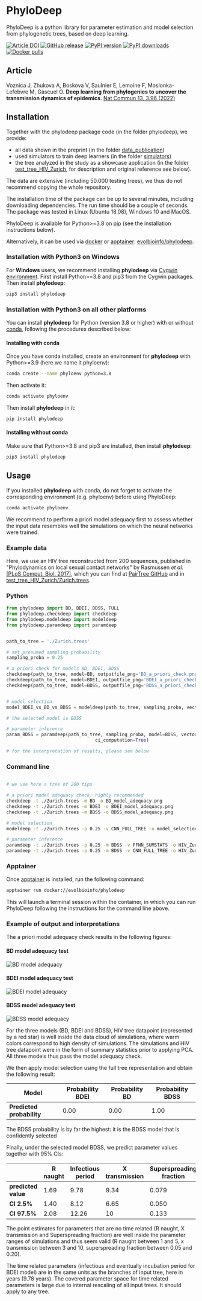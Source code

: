 # PhyloDeep

PhyloDeep is a python library for parameter estimation and model selection from phylogenetic trees, based on deep learning.


[//]: # ([![DOI:10.1101/2021.03.11.435006]&#40;https://zenodo.org/badge/DOI/10.1101/2021.03.11.435006&#41;]&#40;https://doi.org/10.1101/2021.03.11.435006&#41;)
[![Article DOI](https://zenodo.org/badge/DOI/10.1038/s41467-022-31511-0.svg)](https://doi.org/10.1038/s41467-022-31511-0)
[![GitHub release](https://img.shields.io/github/v/release/evolbioinfo/phylodeep.svg)](https://github.com/evolbioinfo/phylodeep/releases)
[![PyPI version](https://badge.fury.io/py/phylodeep.svg)](https://pypi.org/project/phylodeep/)
[![PyPI downloads](https://shields.io/pypi/dm/phylodeep)](https://pypi.org/project/phylodeep/)
[![Docker pulls](https://img.shields.io/docker/pulls/evolbioinfo/phylodeep)](https://hub.docker.com/r/evolbioinfo/phylodeep/tags)

[//]: # ([![Data DOI]&#40;https://zenodo.org/badge/DOI/10.5281/zenodo.6646668.svg&#41;]&#40;https://doi.org/10.5281/zenodo.6646668&#41;)

## Article

Voznica J, Zhukova A, Boskova V, Saulnier E, Lemoine F, Moslonka-Lefebvre M, Gascuel O.
__Deep learning from phylogenies to uncover the transmission dynamics of epidemics__. [Nat Commun 13, 3.96 (2022)](https://www.nature.com/articles/s41467-022-31511-0)


## Installation

Together with the phylodeep package code (in the folder phylodeep), we provide:
- all data shown in the preprint (in the folder [data_publication](data_publication))
- used simulators to train deep learners (in the folder [simulators](simulators))
- the tree analyzed in the study as a showcase application (in the folder [test_tree_HIV_Zurich](test_tree_HIV_Zurich), 
for description and original reference see below).

The data are extensive (including 50.000 testing trees), we thus do not recommend copying the whole repository.

The installation time of the package can be up to several minutes, including downloading dependencies. The run time 
should be a couple of seconds. The package was tested in Linux (Ubuntu 18.08), Windows 10 and MacOS.


PhyloDeep is available for Python>=3.8 on [pip](https://pypi.org/project/phylodeep) (see the installation instructions below).

Alternatively, it can be used via [docker](https://www.docker.com/community-edition) or [apptainer](https://apptainer.org/): 
[evolbioinfo/phylodeep](https://hub.docker.com/r/evolbioinfo/phylodeep/tags). 


### Installation with Python3 on Windows
For **Windows** users, we recommend installing __phylodeep__ via [Cygwin environment](https://www.cygwin.com/).
First install Python>=3.8 and pip3 from the Cygwin packages. Then install __phylodeep__:
```bash
pip3 install phylodeep
```

### Installation with Python3 on all other platforms

You can install __phylodeep__ for Python (version 3.8 or higher) with or without [conda](https://conda.io/docs/), following the procedures described below:

#### Installing with conda

Once you have conda installed, create an environment for __phylodeep__ with Python>=3.9 (here we name it phyloenv):

```bash
conda create --name phyloenv python=3.8
```

Then activate it:
```bash
conda activate phyloenv
```

Then install __phylodeep__ in it:

```bash
pip install phylodeep
```

#### Installing without conda

Make sure that Python>=3.8 and pip3 are installed, then install __phylodeep__:

```bash
pip3 install phylodeep
```

## Usage 

If you installed __phylodeep__ with conda, do not forget to activate the corresponding environment (e.g. phyloenv) before using PhyloDeep:
```bash
conda activate phyloenv
```

We recommend to perform a priori model adequacy first to assess whether the input data resembles well the 
simulations on which the neural networks were trained.

### Example data
Here, we use an HIV tree reconstructed from 200 sequences, published in "Phylodynamics on local sexual contact networks" 
by Rasmussen _et al._ [[PLoS Comput. Biol. 2017]](https://journals.plos.org/ploscompbiol/article?id=10.1371/journal.pcbi.1005448), 
which you can find at [PairTree GitHub](https://github.com/davidrasm/PairTree) 
and in [test_tree_HIV_Zurich/Zurich.trees](test_tree_HIV_Zurich/Zurich.trees). 

### Python

```python
from phylodeep import BD, BDEI, BDSS, FULL
from phylodeep.checkdeep import checkdeep
from phylodeep.modeldeep import modeldeep
from phylodeep.paramdeep import paramdeep


path_to_tree = './Zurich.trees'

# set presumed sampling probability
sampling_proba = 0.25

# a priori check for models BD, BDEI, BDSS
checkdeep(path_to_tree, model=BD, outputfile_png='BD_a_priori_check.png')
checkdeep(path_to_tree, model=BDEI, outputfile_png='BDEI_a_priori_check.png')
checkdeep(path_to_tree, model=BDSS, outputfile_png='BDSS_a_priori_check.png')


# model selection
model_BDEI_vs_BD_vs_BDSS = modeldeep(path_to_tree, sampling_proba, vector_representation=FULL)

# the selected model is BDSS

# parameter inference
param_BDSS = paramdeep(path_to_tree, sampling_proba, model=BDSS, vector_representation=FULL, 
                                 ci_computation=True)

# for the interpretation of results, please see below
```

### Command line

```bash

# we use here a tree of 200 tips

# a priori model adequacy check: highly recommended
checkdeep -t ./Zurich.trees -m BD -o BD_model_adequacy.png
checkdeep -t ./Zurich.trees -m BDEI -o BDEI_model_adequacy.png
checkdeep -t ./Zurich.trees -m BDSS -o BDSS_model_adequacy.png

# model selection
modeldeep -t ./Zurich.trees -p 0.25 -v CNN_FULL_TREE -o model_selection.csv

# parameter inference
paramdeep -t ./Zurich.trees -p 0.25 -m BDSS -v FFNN_SUMSTATS -o HIV_Zurich_BDSS_FFNN.csv
paramdeep -t ./Zurich.trees -p 0.25 -m BDSS -v CNN_FULL_TREE -o HIV_Zurich_BDSS_CNN_CI.csv -c
```

### Apptainer

Once [apptainer](https://apptainer.org/docs/user/latest/quick_start.html#installation) is installed, 
run the following command:

```bash
apptainer run docker://evolbioinfo/phylodeep
```

This will launch a terminal session within the container, 
in which you can run PhyloDeep following the instructions for the command line above.

### Example of output and interpretations 

The a priori model adequacy check results in the following figures:

#### BD model adequacy test
![BD model adequacy](phylodeep/test/BD_model_adequacy.png)

#### BDEI model adequacy test
![BDEI model adequacy](phylodeep/test/BDEI_model_adequacy.png)

#### BDSS model adequacy test
![BDSS model adequacy](phylodeep/test/BDSS_model_adequacy.png)

For the three models (BD, BDEI and BDSS), HIV tree datapoint (represented by a red star) is well inside the data cloud
of simulations, where warm colors correspond to high density of simulations. The simulations and HIV tree datapoint were
in the form of summary statistics prior to applying PCA. All three models thus pass the model adequacy check.

We then apply model selection using the full tree representation and obtain the following result:

| Model | Probability BDEI | Probability BD | Probability BDSS |
| -------- | ------------- | ------------- | ------------- |
| __Predicted probability__ | 0.00 | 0.00 | 1.00 |

The BDSS probability is by far the highest: it is the BDSS model that is confidently selected

Finally, under the selected model BDSS, we predict parameter values together with 95% CIs:

|  |  R naught  |  Infectious period  |  X transmission  |  Superspreading fraction  |
| ------------- | ------------- | -------------  |  -------------  | ------- |
| __predicted value__ | 1.69 |  9.78  | 9.34  |  0.079  |
| __CI 2.5%__  |  1.40  |  8.12  |  6.65  |  0.050  |
| __CI 97.5%__  |  2.08  |  12.26  |  10  |  0.133  |

The point estimates for parameters that are no time related (R naught, X transmission and Superspreading fraction) are
well inside the parameter ranges of simulations and thus seem valid (R naught between 1 and 5, x transmission between 3 
and 10, superspreading fraction between 0.05 and 0.20). 


The time related parameters (infectious and eventually incubation period for BDEI model) are in the same units as the 
branches of input tree, here in years (9.78 years). The covered parameter space for time related parameters is large 
due to internal rescaling of all input trees. It should apply to any tree.
